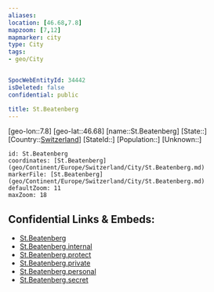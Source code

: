 ```yaml
---
aliases: 
location: [46.68,7.8]
mapzoom: [7,12] 
mapmarker: city 
type: City
tags:
- geo/City


SpocWebEntityId: 34442
isDeleted: false
confidential: public

title: St.Beatenberg
---
```

[geo-lon::7.8]
[geo-lat::46.68]
[name::St.Beatenberg]
[State::]
[Country::[Switzerland](geo/Continent/Europe/Switzerland.md)]
[StateId::]
[Population::]
[Unknown::]


```leaflet
id: St.Beatenberg
coordinates: [St.Beatenberg](geo/Continent/Europe/Switzerland/City/St.Beatenberg.md)
markerFile: [St.Beatenberg](geo/Continent/Europe/Switzerland/City/St.Beatenberg.md)
defaultZoom: 11 
maxZoom: 18
```


## Confidential Links & Embeds: 
- [St.Beatenberg](../../../../../../_public/geo/Continent/Europe/Switzerland/City/St.Beatenberg.md) 
- [St.Beatenberg.internal](../../../../../../_internal/geo/Continent/Europe/Switzerland/City/St.Beatenberg.internal.md) 
- [St.Beatenberg.protect](../../../../../../_protect/geo/Continent/Europe/Switzerland/City/St.Beatenberg.protect.md) 
- [St.Beatenberg.private](../../../../../../_private/geo/Continent/Europe/Switzerland/City/St.Beatenberg.private.md) 
- [St.Beatenberg.personal](../../../../../../_personal/geo/Continent/Europe/Switzerland/City/St.Beatenberg.personal.md) 
- [St.Beatenberg.secret](../../../../../../_secret/geo/Continent/Europe/Switzerland/City/St.Beatenberg.secret.md) 
